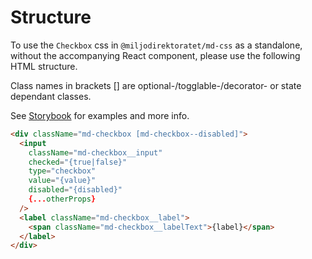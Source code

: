 # Structure

To use the `Checkbox` css in `@miljodirektoratet/md-css` as a standalone, without the accompanying React component, please use the following HTML structure.

Class names in brackets [] are optional-/togglable-/decorator- or state dependant classes.

See [Storybook](https://miljodir.github.io/md-components) for examples and more info.

```html
<div className="md-checkbox [md-checkbox--disabled]">
  <input
    className="md-checkbox__input"
    checked="{true|false}"
    type="checkbox"
    value="{value}"
    disabled="{disabled}"
    {...otherProps}
  />
  <label className="md-checkbox__label">
    <span className="md-checkbox__labelText">{label}</span>
  </label>
</div>
```
